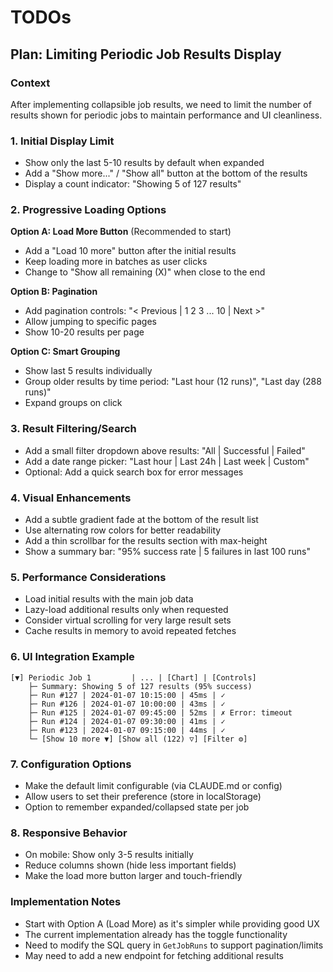 # TODOs


## Plan: Limiting Periodic Job Results Display

### Context
After implementing collapsible job results, we need to limit the number of results shown for periodic jobs to maintain performance and UI cleanliness.

### 1. Initial Display Limit
- Show only the last 5-10 results by default when expanded
- Add a "Show more..." / "Show all" button at the bottom of the results
- Display a count indicator: "Showing 5 of 127 results"

### 2. Progressive Loading Options

**Option A: Load More Button** (Recommended to start)
- Add a "Load 10 more" button after the initial results
- Keep loading more in batches as user clicks
- Change to "Show all remaining (X)" when close to the end

**Option B: Pagination**
- Add pagination controls: "< Previous | 1 2 3 ... 10 | Next >"
- Allow jumping to specific pages
- Show 10-20 results per page

**Option C: Smart Grouping**
- Show last 5 results individually
- Group older results by time period: "Last hour (12 runs)", "Last day (288 runs)"
- Expand groups on click

### 3. Result Filtering/Search
- Add a small filter dropdown above results: "All | Successful | Failed"
- Add a date range picker: "Last hour | Last 24h | Last week | Custom"
- Optional: Add a quick search box for error messages

### 4. Visual Enhancements
- Add a subtle gradient fade at the bottom of the result list
- Use alternating row colors for better readability
- Add a thin scrollbar for the results section with max-height
- Show a summary bar: "95% success rate | 5 failures in last 100 runs"

### 5. Performance Considerations
- Load initial results with the main job data
- Lazy-load additional results only when requested
- Consider virtual scrolling for very large result sets
- Cache results in memory to avoid repeated fetches

### 6. UI Integration Example
```
[▼] Periodic Job 1         | ... | [Chart] | [Controls]
    ├─ Summary: Showing 5 of 127 results (95% success)
    ├─ Run #127 | 2024-01-07 10:15:00 | 45ms | ✓
    ├─ Run #126 | 2024-01-07 10:00:00 | 43ms | ✓
    ├─ Run #125 | 2024-01-07 09:45:00 | 52ms | ✗ Error: timeout
    ├─ Run #124 | 2024-01-07 09:30:00 | 41ms | ✓
    ├─ Run #123 | 2024-01-07 09:15:00 | 44ms | ✓
    └─ [Show 10 more ▼] [Show all (122) ▽] [Filter ⚙]
```

### 7. Configuration Options
- Make the default limit configurable (via CLAUDE.md or config)
- Allow users to set their preference (store in localStorage)
- Option to remember expanded/collapsed state per job

### 8. Responsive Behavior
- On mobile: Show only 3-5 results initially
- Reduce columns shown (hide less important fields)
- Make the load more button larger and touch-friendly

### Implementation Notes
- Start with Option A (Load More) as it's simpler while providing good UX
- The current implementation already has the toggle functionality
- Need to modify the SQL query in `GetJobRuns` to support pagination/limits
- May need to add a new endpoint for fetching additional results